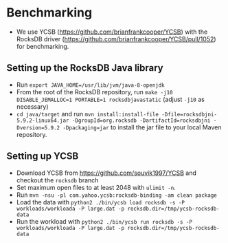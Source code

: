 # Benchmarking

- We use YCSB (https://github.com/brianfrankcooper/YCSB) with the RocksDB driver (https://github.com/brianfrankcooper/YCSB/pull/1052) for benchmarking.

## Setting up the RocksDB Java library
- Run `export JAVA_HOME=/usr/lib/jvm/java-8-openjdk`
- From the root of the RocksDB repository, run `make -j10 DISABLE_JEMALLOC=1 PORTABLE=1 rocksdbjavastatic` (adjust `-j10` as necessary)
- `cd java/target` and run `mvn install:install-file -Dfile=rocksdbjni-5.9.2-linux64.jar -DgroupId=org.rocksdb -DartifactId=rocksdbjni -Dversion=5.9.2 -Dpackaging=jar`
  to install the jar file to your local Maven repository.

## Setting up YCSB
- Download YCSB from https://github.com/souvik1997/YCSB and checkout the `rocksdb` branch
- Set maximum open files to at least 2048 with `ulimit -n`.
- Run `mvn -nsu -pl com.yahoo.ycsb:rocksdb-binding -am clean package`
- Load the data with `python2 ./bin/ycsb load rocksdb -s -P workloads/workloada -P large.dat -p rocksdb.dir=/tmp/ycsb-rocksdb-data`
- Run the workload with `python2 ./bin/ycsb run rocksdb -s -P workloads/workloada -P large.dat -p rocksdb.dir=/tmp/ycsb-rocksdb-data`
